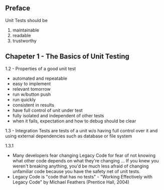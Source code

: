 ## Preface
Unit Tests should be
1. maintainable
2. readable
3. trustworthy

## Chapeter 1 - The Basics of Unit Testing
1.2 - Properties of a good unit test
* automated and repeatable
* easy to implement
* relevant tomorrow
* run w/button push
* run quickly
* consistent in results
* have full control of unit under test
* fully isolated and independent of other tests
* when it fails, expectation and how to debug should be clear

1.3 - Integration Tests are tests of a unit w/o having full control over it and using external dependencies such as database or file system

1.3.1 
* Many developers fear changing Legacy Code for fear of not knowing what other code depends on what they're changing ... If you knew you weren't breaking anything, you'd be much less afraid of changing unfamiliar code because you have the safety net of unit tests.
* Legacy Code is "code that has no tests" - "Working Effectively with Legacy Code" by Michael Feathers (Prentice Hall, 2004)

